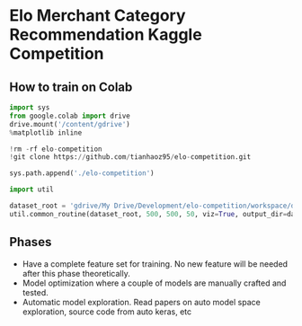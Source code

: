 # Elo Merchant Category Recommendation Kaggle Competition

## How to train on Colab

```python
import sys
from google.colab import drive
drive.mount('/content/gdrive')
%matplotlib inline

!rm -rf elo-competition
!git clone https://github.com/tianhaoz95/elo-competition.git

sys.path.append('./elo-competition')

import util

dataset_root = 'gdrive/My Drive/Development/elo-competition/workspace/dataset'
util.common_routine(dataset_root, 500, 500, 50, viz=True, output_dir=dataset_root, train=True, test=True, load_trained_model=False)
```

## Phases
* Have a complete feature set for training. No new feature will be needed after this phase theoretically.
* Model optimization where a couple of models are manually crafted and tested.
* Automatic model exploration. Read papers on auto model space exploration, source code from auto keras, etc
